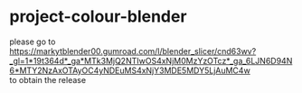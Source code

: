 # project-colour-blender


please go to  
  https://markytblender00.gumroad.com/l/blender_slicer/cnd63wv?_gl=1*19t364d*_ga*MTk3MjQ2NTIwOS4xNjM0MzYzOTcz*_ga_6LJN6D94N6*MTY2NzAxOTAyOC4yNDEuMS4xNjY3MDE5MDY5LjAuMC4w  
	to obtain the release 
